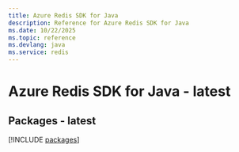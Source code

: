 ```yaml
---
title: Azure Redis SDK for Java
description: Reference for Azure Redis SDK for Java
ms.date: 10/22/2025
ms.topic: reference
ms.devlang: java
ms.service: redis
---
```

# Azure Redis SDK for Java - latest
## Packages - latest
[!INCLUDE [packages](redis-index.md)]